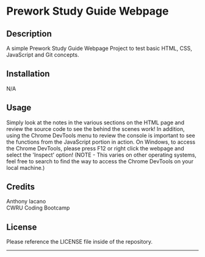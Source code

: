 # Prework Study Guide Webpage

## Description

A simple Prework Study Guide Webpage Project to test basic HTML, CSS, JavaScript and Git concepts.

## Installation

N/A

## Usage

Simply look at the notes in the various sections on the HTML page and review the source code to see the behind the scenes work! In addition, using the Chrome DevTools menu to review the console is important to see the functions from the JavaScript portion in action. On Windows, to access the Chrome DevTools, please press F12 or right click the webpage and select the 'Inspect' option! (NOTE - This varies on other operating systems, feel free to search to find the way to access the Chrome DevTools on your local machine.)

## Credits

Anthony Iacano <br>
CWRU Coding Bootcamp

## License

Please reference the LICENSE file inside of the repository.

---
